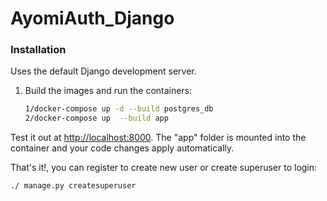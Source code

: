 # AyomiAuth_Django
### Installation

Uses the default Django development server.

1. Build the images and run the containers:

    ```sh
    1/docker-compose up -d --build postgres_db
    2/docker-compose up  --build app
    ```
Test it out at [http://localhost:8000](http://localhost:8000). The "app" folder is mounted into the container and your code changes apply automatically.

That's it!, you can register to create new user or create superuser to login: 
  ```sh
  ./ manage.py createsuperuser 
  ```
